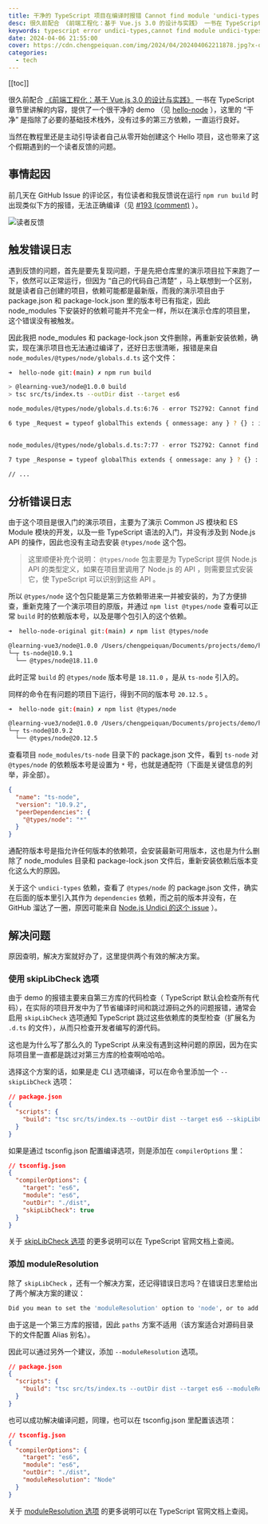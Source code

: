 ```yaml
---
title: 干净的 TypeScript 项目在编译时报错 Cannot find module 'undici-types' 的原因和解决
desc: 很久前配合 《前端工程化：基于 Vue.js 3.0 的设计与实践》 一书在 TypeScript 章节里讲解的内容，提供了一个很干净的 demo （见 hello-node ），除了必要的基础技术栈外，没有过多的第三方依赖，一直运行良好，直到这个假期收到了读者反馈，和我说在运行 npm run build 时出现类似下方的报错，无法正确编译。
keywords: typescript error undici-types,cannot find module undici-types
date: 2024-04-06 21:55:00
cover: https://cdn.chengpeiquan.com/img/2024/04/202404062211878.jpg?x-oss-process=image/interlace,1
categories:
  - tech
---
```


[[toc]]

很久前配合 [《前端工程化：基于 Vue.js 3.0 的设计与实践》](https://vue3.chengpeiquan.com/) 一书在 TypeScript 章节里讲解的内容，提供了一个很干净的 demo （见 [hello-node](https://github.com/learning-vue3/hello-node) ），这里的 “干净” 是指除了必要的基础技术栈外，没有过多的第三方依赖，一直运行良好。

当然在教程里还是主动引导读者自己从零开始创建这个 Hello 项目，这也带来了这个假期遇到的一个读者反馈的问题。

## 事情起因

前几天在 GitHub Issue 的评论区，有位读者和我反馈说在运行 `npm run build` 时出现类似下方的报错，无法正确编译（见 [#193 (comment)](https://github.com/chengpeiquan/learning-vue3/issues/193#issuecomment-2036541817) ）。

![读者反馈](https://cdn.chengpeiquan.com/img/2024/04/202404062221402.jpg?x-oss-process=image/interlace,1)

## 触发错误日志

遇到反馈的问题，首先是要先复现问题，于是先把仓库里的演示项目拉下来跑了一下，依然可以正常运行，但因为 “自己的代码自己清楚” ，马上联想到一个区别，就是读者自己创建的项目，依赖可能都是最新版，而我的演示项目由于 package.json 和 package-lock.json 里的版本号已有指定，因此 node_modules 下安装好的依赖可能并不完全一样，所以在演示仓库的项目里，这个错误没有被触发。

因此我把 node_modules 和 package-lock.json 文件删除，再重新安装依赖，确实，现在演示项目也无法通过编译了，还好日志很清晰，报错是来自 `node_modules/@types/node/globals.d.ts` 这个文件：

```bash
➜  hello-node git:(main) ✗ npm run build

> @learning-vue3/node@1.0.0 build
> tsc src/ts/index.ts --outDir dist --target es6

node_modules/@types/node/globals.d.ts:6:76 - error TS2792: Cannot find module 'undici-types'. Did you mean to set the 'moduleResolution' option to 'node', or to add aliases to the 'paths' option?

6 type _Request = typeof globalThis extends { onmessage: any } ? {} : import("undici-types").Request;
                                                                             ~~~~~~~~~~~~~~

node_modules/@types/node/globals.d.ts:7:77 - error TS2792: Cannot find module 'undici-types'. Did you mean to set the 'moduleResolution' option to 'node', or to add aliases to the 'paths' option?

7 type _Response = typeof globalThis extends { onmessage: any } ? {} : import("undici-types").Response;
                                                                              ~~~~~~~~~~~~~~
// ...
```

## 分析错误日志

由于这个项目是很入门的演示项目，主要为了演示 Common JS 模块和 ES Module 模块的开发，以及一些 TypeScript 语法的入门，并没有涉及到 Node.js API 的操作，因此也没有主动去安装 `@types/node` 这个包。

> 这里顺便补充个说明： `@types/node` 包主要是为 TypeScript 提供 Node.js API 的类型定义，如果在项目里调用了 Node.js 的 API ，则需要显式安装它，使 TypeScript 可以识别到这些 API 。

所以 `@types/node` 这个包只能是第三方依赖带进来一并被安装的，为了方便排查，重新克隆了一个演示项目的原版，并通过 `npm list @types/node` 查看可以正常 `build` 时的依赖版本号，以及是哪个包引入的这个依赖。

```bash
➜  hello-node-original git:(main) ✗ npm list @types/node

@learning-vue3/node@1.0.0 /Users/chengpeiquan/Documents/projects/demo/h2
└─┬ ts-node@10.9.1
  └── @types/node@18.11.0
```

此时正常 `build` 的 `@types/node` 版本号是 `18.11.0` ，是从 `ts-node` 引入的。

同样的命令在有问题的项目下运行，得到不同的版本号 `20.12.5` 。

```bash
➜  hello-node git:(main) ✗ npm list @types/node

@learning-vue3/node@1.0.0 /Users/chengpeiquan/Documents/projects/demo/hello-node
└─┬ ts-node@10.9.2
  └── @types/node@20.12.5
```

查看项目 `node_modules/ts-node` 目录下的 package.json 文件，看到 `ts-node` 对 `@types/node` 的依赖版本号是设置为 `*` 号，也就是通配符（下面是关键信息的列举，非全部）。

```json
{
  "name": "ts-node",
  "version": "10.9.2",
  "peerDependencies": {
    "@types/node": "*"
  }
}
```

通配符版本号是指允许任何版本的依赖项，会安装最新可用版本，这也是为什么删除了 node_modules 目录和 package-lock.json 文件后，重新安装依赖后版本变化这么大的原因。

关于这个 `undici-types` 依赖，查看了 `@types/node` 的 package.json 文件，确实在后面的版本里引入其作为 `dependencies` 依赖，而之前的版本并没有，在 GitHub 溜达了一圈，原因可能来自 [Node.js Undici 的这个 issue](https://github.com/nodejs/undici/issues/2261) ）。

## 解决问题

原因查明，解决方案就好办了，这里提供两个有效的解决方案。

### 使用 skipLibCheck 选项

由于 demo 的报错主要来自第三方库的代码检查（ TypeScript 默认会检查所有代码），在实际的项目开发中为了节省编译时间和跳过源码之外的问题报错，通常会启用 `skipLibCheck` 选项通知 TypeScript 跳过这些依赖库的类型检查（扩展名为 `.d.ts` 的文件），从而只检查开发者编写的源代码。

这也是为什么写了那么久的 TypeScript 从来没有遇到这种问题的原因，因为在实际项目里一直都是跳过对第三方库的检查啊哈哈哈。

选择这个方案的话，如果是走 CLI 选项编译，可以在命令里添加一个 `--skipLibCheck` 选项：

```json
// package.json
{
  "scripts": {
    "build": "tsc src/ts/index.ts --outDir dist --target es6 --skipLibCheck"
  }
}
```

如果是通过 tsconfig.json 配置编译选项，则是添加在 `compilerOptions` 里：

```json
// tsconfig.json
{
  "compilerOptions": {
    "target": "es6",
    "module": "es6",
    "outDir": "./dist",
    "skipLibCheck": true
  }
}
```

关于 [skipLibCheck 选项](https://www.typescriptlang.org/tsconfig#skipLibCheck) 的更多说明可以在 TypeScript 官网文档上查阅。

### 添加 moduleResolution

除了 `skipLibCheck` ，还有一个解决方案，还记得错误日志吗？在错误日志里给出了两个解决方案的建议：

```bash
Did you mean to set the 'moduleResolution' option to 'node', or to add aliases to the 'paths' option?
```

由于这是一个第三方库的报错，因此 `paths` 方案不适用（该方案适合对源码目录下的文件配置 Alias 别名）。

因此可以通过另外一个建议，添加 `--moduleResolution` 选项。

```json
// package.json
{
  "scripts": {
    "build": "tsc src/ts/index.ts --outDir dist --target es6 --moduleResolution node"
  }
}
```

也可以成功解决编译问题，同理，也可以在 tsconfig.json 里配置该选项：

```json
// tsconfig.json
{
  "compilerOptions": {
    "target": "es6",
    "module": "es6",
    "outDir": "./dist",
    "moduleResolution": "Node"
  }
}
```

关于 [moduleResolution 选项](https://www.typescriptlang.org/tsconfig#moduleResolution) 的更多说明可以在 TypeScript 官网文档上查阅。
